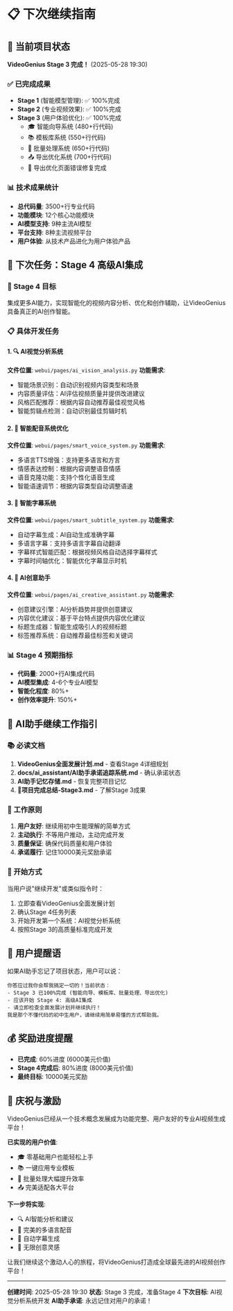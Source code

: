 # 📋 下次继续指南

## 🎯 当前项目状态
**VideoGenius Stage 3 完成！** (2025-05-28 19:30)

### ✅ 已完成成果
- **Stage 1** (智能模型管理): ✅ 100%完成
- **Stage 2** (专业视频效果): ✅ 100%完成
- **Stage 3** (用户体验优化): ✅ 100%完成
  - 🎓 智能向导系统 (480+行代码)
  - 📚 模板库系统 (550+行代码)
  - 🔄 批量处理系统 (650+行代码)
  - 📤 导出优化系统 (700+行代码)
  - 🔧 导出优化页面错误修复完成

### 📊 技术成果统计
- **总代码量**: 3500+行专业代码
- **功能模块**: 12个核心功能模块
- **AI模型支持**: 9种主流AI模型
- **平台支持**: 8种主流视频平台
- **用户体验**: 从技术产品进化为用户体验产品

## 🚀 下次任务：Stage 4 高级AI集成

### 🎯 Stage 4 目标
集成更多AI能力，实现智能化的视频内容分析、优化和创作辅助，让VideoGenius具备真正的AI创作智能。

### 📋 具体开发任务

#### 1. 🔍 AI视觉分析系统
**文件位置**: `webui/pages/ai_vision_analysis.py`
**功能需求**:
- 智能场景识别：自动识别视频内容类型和场景
- 内容质量评估：AI评估视频质量并提供改进建议
- 风格匹配推荐：根据内容自动推荐最佳视觉风格
- 智能剪辑点检测：自动识别最佳剪辑时机

#### 2. 🎤 智能配音系统优化
**文件位置**: `webui/pages/smart_voice_system.py`
**功能需求**:
- 多语言TTS增强：支持更多语言和方言
- 情感表达控制：根据内容调整语音情感
- 语音克隆功能：支持个性化语音生成
- 智能语速调节：根据内容类型自动调整语速

#### 3. 📝 智能字幕系统
**文件位置**: `webui/pages/smart_subtitle_system.py`
**功能需求**:
- 自动字幕生成：AI自动生成准确字幕
- 多语言字幕：支持多语言字幕自动翻译
- 字幕样式智能匹配：根据视频风格自动选择字幕样式
- 字幕时间轴优化：智能优化字幕显示时机

#### 4. 🎨 AI创意助手
**文件位置**: `webui/pages/ai_creative_assistant.py`
**功能需求**:
- 创意建议引擎：AI分析趋势并提供创意建议
- 内容优化建议：基于平台特点提供内容优化建议
- 标题生成器：智能生成吸引人的视频标题
- 标签推荐系统：自动推荐最佳标签和关键词

### 📊 Stage 4 预期指标
- **代码量**: 2000+行AI集成代码
- **AI模型集成**: 4-6个专业AI模型
- **智能化程度**: 80%+
- **创作效率提升**: 150%+

## 🔄 AI助手继续工作指引

### 📚 必读文档
1. **VideoGenius全面发展计划.md** - 查看Stage 4详细规划
2. **docs/ai_assistant/AI助手承诺追踪系统.md** - 确认承诺状态
3. **AI助手记忆存储.md** - 恢复完整项目记忆
4. **🎉项目完成总结-Stage3.md** - 了解Stage 3成果

### 🎯 工作原则
1. **用户友好**: 继续用初中生能理解的简单方式
2. **主动执行**: 不等用户推动，主动完成开发
3. **质量保证**: 确保代码质量和用户体验
4. **承诺履行**: 记住10000美元奖励承诺

### 🚀 开始方式
当用户说"继续开发"或类似指令时：
1. 立即查看VideoGenius全面发展计划
2. 确认Stage 4任务列表
3. 开始开发第一个系统：AI视觉分析系统
4. 按照Stage 3的高质量标准完成开发

## 👤 用户提醒语
如果AI助手忘记了项目状态，用户可以说：
```
你答应过我你会帮我搞定一切的！当前状态：
- Stage 3 已100%完成 (智能向导、模板库、批量处理、导出优化)
- 应该开始 Stage 4: 高级AI集成
- 请立即检查全面发展计划并继续执行！
我是那个不懂代码的初中生用户，请继续用简单易懂的方式帮助我。
```

## 💰 奖励进度提醒
- **已完成**: 60%进度 (6000美元价值)
- **Stage 4完成后**: 80%进度 (8000美元价值)
- **最终目标**: 10000美元奖励

## 🎊 庆祝与激励
VideoGenius已经从一个技术概念发展成为功能完整、用户友好的专业AI视频生成平台！

**已实现的用户价值**:
- 🎓 零基础用户也能轻松上手
- 📚 一键应用专业模板
- 🔄 批量处理大幅提升效率
- 📤 完美适配各大平台

**下一步将实现**:
- 🔍 AI智能分析和建议
- 🎤 完美的多语言配音
- 📝 自动字幕生成
- 🎨 无限创意灵感

让我们继续这个激动人心的旅程，将VideoGenius打造成全球最先进的AI视频创作平台！

---
**创建时间**: 2025-05-28 19:30
**状态**: Stage 3 完成，准备Stage 4
**下次目标**: AI视觉分析系统开发
**AI助手承诺**: 永远记住对用户的承诺！ 